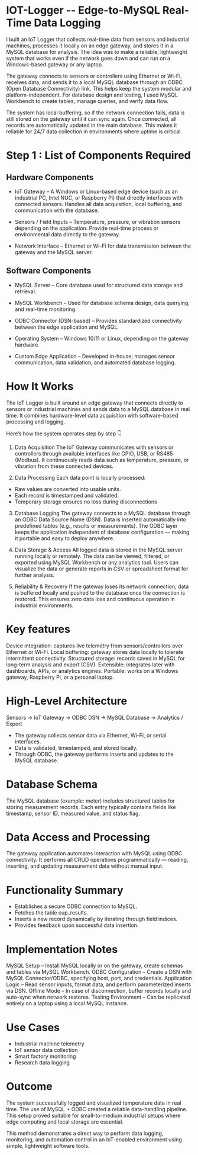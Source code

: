 # IOT-Logger -- Edge-to-MySQL Real-Time Data Logging
I built an IoT Logger that collects real-time data from sensors and industrial machines, processes it locally on an edge gateway, and stores it in a MySQL database for analysis.
The idea was to make a reliable, lightweight system that works even if the network goes down and can run on a Windows-based gateway or any laptop.

The gateway connects to sensors or controllers using Ethernet or Wi-Fi, receives data, and sends it to a local MySQL database through an ODBC (Open Database Connectivity) link. This helps keep the system modular and platform-independent.
For database design and testing, I used MySQL Workbench to create tables, manage queries, and verify data flow.

The system has local buffering, so if the network connection fails, data is still stored on the gateway until it can sync again. Once connected, all records are automatically updated in the main database. This makes it reliable for 24/7 data collection in environments where uptime is critical.

# Step 1 : List of Components Required
## Hardware Components
- IoT Gateway – A Windows or Linux-based edge device (such as an industrial PC, Intel NUC, or Raspberry Pi) that directly interfaces with connected sensors.
Handles all data acquisition, local buffering, and communication with the database.

- Sensors / Field Inputs – Temperature, pressure, or vibration sensors depending on the application.
Provide real-time process or environmental data directly to the gateway.

- Network Interface – Ethernet or Wi-Fi for data transmission between the gateway and the MySQL server.

## Software Components
- MySQL Server – Core database used for structured data storage and retrieval.

- MySQL Workbench – Used for database schema design, data querying, and real-time monitoring.

- ODBC Connector (DSN-based) – Provides standardized connectivity between the edge application and MySQL.

- Operating System – Windows 10/11 or Linux, depending on the gateway hardware.

- Custom Edge Application – Developed in-house; manages sensor communication, data validation, and automated database logging.

# How It Works
The IoT Logger is built around an edge gateway that connects directly to sensors or industrial machines and sends data to a MySQL database in real time.
It combines hardware-level data acquisition with software-based processing and logging.

Here’s how the system operates step by step 👇
1. Data Acquisition
The IoT Gateway communicates with sensors or controllers through available interfaces like GPIO, USB, or RS485 (Modbus).
It continuously reads data such as temperature, pressure, or vibration from these connected devices.

2. Data Processing
Each data point is locally processed:
 * Raw values are converted into usable units.
 * Each record is timestamped and validated.
 * Temporary storage ensures no loss during disconnections

3. Database Logging
The gateway connects to a MySQL database through an ODBC Data Source Name (DSN).
Data is inserted automatically into predefined tables (e.g., results or measurements).
The ODBC layer keeps the application independent of database configuration — making it portable and easy to deploy anywhere.

4. Data Storage & Access
All logged data is stored in the MySQL server running locally or remotely.
The data can be viewed, filtered, or exported using MySQL Workbench or any analytics tool.
Users can visualize the data or generate reports in CSV or spreadsheet format for further analysis.

5. Reliability & Recovery
If the gateway loses its network connection, data is buffered locally and pushed to the database once the connection is restored.
This ensures zero data loss and continuous operation in industrial environments.

# Key features
Device integration: captures live telemetry from sensors/controllers over Ethernet or Wi-Fi.
Local buffering: gateway stores data locally to tolerate intermittent connectivity.
Structured storage: records saved in MySQL for long-term analysis and export (CSV).
Extensible: integrates later with dashboards, APIs, or analytics engines.
Portable: works on a Windows gateway, Raspberry Pi, or a personal laptop.

# High-Level Architecture
Sensors → IoT Gateway → ODBC DSN → MySQL Database → Analytics / Export
 * The gateway collects sensor data via Ethernet, Wi-Fi, or serial interfaces.
 * Data is validated, timestamped, and stored locally.
 * Through ODBC, the gateway performs inserts and updates to the MySQL database.

# Database Schema
The MySQL database (example: meter) includes structured tables for storing measurement records.
Each entry typically contains fields like timestamp, sensor ID, measured value, and status flag.

# Data Access and Processing
The gateway application automates interaction with MySQL using ODBC connectivity.
It performs all CRUD operations programmatically — reading, inserting, and updating measurement data without manual input.

# Functionality Summary
 * Establishes a secure ODBC connection to MySQL.
 * Fetches the table cup_results.
 * Inserts a new record dynamically by iterating through field indices.
 * Provides feedback upon successful data insertion.
 
# Implementation Notes
MySQL Setup – Install MySQL locally or on the gateway, create schemas and tables via MySQL Workbench.
ODBC Configuration – Create a DSN with MySQL Connector/ODBC, specifying host, port, and credentials.
Application Logic – Read sensor inputs, format data, and perform parameterized inserts via DSN.
Offline Mode – In case of disconnection, buffer records locally and auto-sync when network restores.
Testing Environment – Can be replicated entirely on a laptop using a local MySQL instance.

# Use Cases
- Industrial machine telemetry  
- IoT sensor data collection  
- Smart factory monitoring  
- Research data logging  

# Outcome
The system successfully logged and visualized temperature data in real time.
The use of MySQL + ODBC created a reliable data-handling pipeline.
This setup proved suitable for small-to-medium industrial setups where edge computing and local storage are essential.

This method demonstrates a direct way to perform data logging, monitoring, and automation control in an IoT-enabled environment using simple, lightweight software tools.
